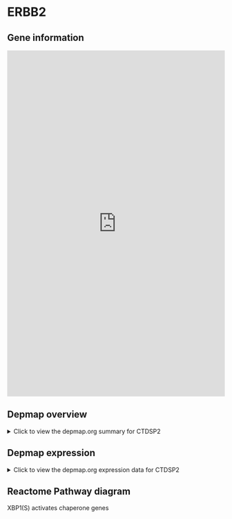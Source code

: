 <h1>ERBB2</h1>

<h2>Gene information</h2>
<iframe src="https://depmap.org/portal/gene/CTDSP2?tab=about" style="border:none;width:100%;height:800px"></iframe>

<h2>Depmap overview</h2>
<details>
  <summary>Click to view the depmap.org summary for CTDSP2</summary>
  <iframe src="https://depmap.org/portal/gene/CTDSP2?tab=overview" style="border:none;width:100%;height:800px"></iframe>
</details>

<h2>Depmap expression</h2>
<details>
  <summary>Click to view the depmap.org expression data for CTDSP2</summary>
  <iframe src="https://depmap.org/portal/gene/CTDSP2?tab=characterization" style="border:none;width:100%;height:800px"></iframe>
</details>



<h2>Reactome Pathway diagram</h2>
XBP1(S) activates chaperone genes
<div id="diagramHolder"></div>

<script>
    //Creating the Reactome Diagram widget
    //Take into account a proxy needs to be set up in your server side pointing to www.reactome.org
    function onReactomeDiagramReady(){  //This function is automatically called when the widget code is ready to be used
        var diagram = Reactome.Diagram.create({
            "placeHolder" : "diagramHolder",
            "width" : 900,
            "height" : 500
        });

        //Initialising it to the "Hemostasis" pathway
        diagram.loadDiagram("R-HSA-381038");

        //Adding different listeners

        diagram.onDiagramLoaded(function (loaded) {
            console.info("Loaded ", loaded);
            diagram.flagItems("BAD");
	    diagram.flagItems("Q92934");
            if (loaded == "R-HSA-381038") diagram.selectItem("R-HSA-381038");
        });

     }
</script>




